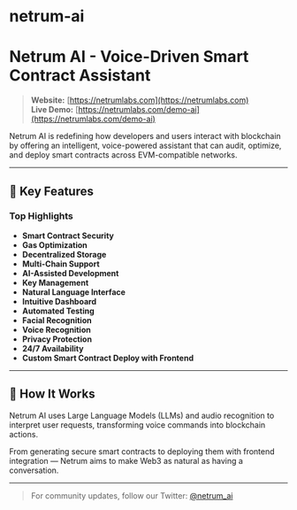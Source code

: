 # netrum-ai

# Netrum AI - Voice-Driven Smart Contract Assistant

> **Website:** [https://netrumlabs.com](https://netrumlabs.com)  
> **Live Demo:** [https://netrumlabs.com/demo-ai](https://netrumlabs.com/demo-ai)

Netrum AI is redefining how developers and users interact with blockchain by offering an intelligent, voice-powered assistant that can audit, optimize, and deploy smart contracts across EVM-compatible networks.

---

## 🚀 Key Features

### Top Highlights
- **Smart Contract Security**
- **Gas Optimization**
- **Decentralized Storage**
- **Multi-Chain Support**
- **AI-Assisted Development**
- **Key Management**
- **Natural Language Interface**
- **Intuitive Dashboard**
- **Automated Testing**
- **Facial Recognition**
- **Voice Recognition**
- **Privacy Protection**
- **24/7 Availability**
- **Custom Smart Contract Deploy with Frontend**

---

## 🧠 How It Works
Netrum AI uses Large Language Models (LLMs) and audio recognition to interpret user requests, transforming voice commands into blockchain actions.

From generating secure smart contracts to deploying them with frontend integration — Netrum aims to make Web3 as natural as having a conversation.

---

> For community updates, follow our Twitter: [@netrum_ai](https://twitter.com/netrum_ai)
